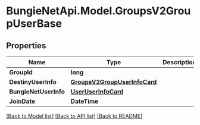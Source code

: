 
# BungieNetApi.Model.GroupsV2GroupUserBase

## Properties

Name | Type | Description | Notes
------------ | ------------- | ------------- | -------------
**GroupId** | **long** |  | [optional] 
**DestinyUserInfo** | [**GroupsV2GroupUserInfoCard**](GroupsV2GroupUserInfoCard.md) |  | [optional] 
**BungieNetUserInfo** | [**UserUserInfoCard**](UserUserInfoCard.md) |  | [optional] 
**JoinDate** | **DateTime** |  | [optional] 

[[Back to Model list]](../README.md#documentation-for-models)
[[Back to API list]](../README.md#documentation-for-api-endpoints)
[[Back to README]](../README.md)

